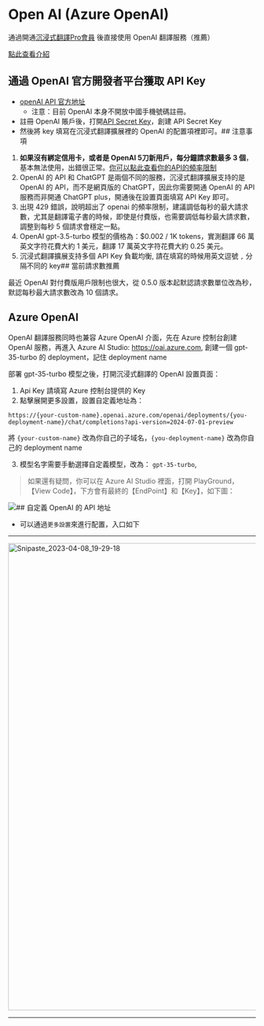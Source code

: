 # Open AI (Azure OpenAI)

通過開通[沉浸式翻譯Pro會員](https://immersivetranslate.com/pricing/) 後直接使用 OpenAI 翻譯服務（推薦）

[點此查看介紹](https://immersivetranslate.com/pricing/)

## 通過 OpenAI 官方開發者平台獲取 API Key

- [openAI API 官方地址](https://openai.com/api/)
  - 注意：目前 OpenAI 本身不開放中國手機號碼註冊。
- 註冊 OpenAI 賬戶後，打開[API Secret Key](https://platform.openai.com/account/api-keys)，創建 API Secret Key
- 然後將 key 填寫在沉浸式翻譯擴展裡的 OpenAI 的配置項裡即可。## 注意事項

1. **如果沒有綁定信用卡，或者是 OpenAI 5刀新用戶，每分鐘請求數最多 3 個**，基本無法使用，出錯很正常。[你可以點此查看你的API的頻率限制](https://platform.openai.com/account/rate-limits)
2. OpenAI 的 API 和 ChatGPT 是兩個不同的服務，沉浸式翻譯擴展支持的是 OpenAI 的 API，而不是網頁版的 ChatGPT，因此你需要開通 OpenAI 的 API 服務而非開通 ChatGPT plus，開通後在設置頁面填寫 API Key 即可。
3. 出現 429 錯誤，說明超出了 openai 的頻率限制，建議調低每秒的最大請求數，尤其是翻譯電子書的時候，即使是付費版，也需要調低每秒最大請求數，調整到每秒 5 個請求會穩定一點。
4. OpenAI gpt-3.5-turbo 模型的價格為：$0.002 / 1K tokens，實測翻譯 66 萬英文字符花費大約 1 美元，翻譯 17 萬英文字符花費大約 0.25 美元。
5. 沉浸式翻譯擴展支持多個 API Key 負載均衡, 請在填寫的時候用英文逗號 `,` 分隔不同的 key## 當前請求數推薦

最近 OpenAI 對付費版用戶限制也很大，從 0.5.0 版本起默認請求數單位改為秒，默認每秒最大請求數改為 10 個請求。

## Azure OpenAI

OpenAI 翻譯服務同時也兼容 Azure OpenAI 介面，先在 Azure 控制台創建 OpenAI 服務，再進入 Azure AI Studio: <https://oai.azure.com>, 創建一個 gpt-35-turbo 的 deployment，記住 deployment name

部署 gpt-35-turbo 模型之後，打開沉浸式翻譯的 OpenAI 設置頁面：

1. Api Key 請填寫 Azure 控制台提供的 Key
2. 點擊展開更多設置，設置自定義地址為：

`https://{your-custom-name}.openai.azure.com/openai/deployments/{you-deployment-name}/chat/completions?api-version=2024-07-01-preview`

將 `{your-custom-name}` 改為你自己的子域名，`{you-deployment-name}` 改為你自己的 deployment name

3. 模型名字需要手動選擇自定義模型，改為： `gpt-35-turbo`,

> 如果還有疑問，你可以在 Azure AI Studio 裡面，打開 PlayGround，【View Code】，下方會有最終的【EndPoint】和【Key】，如下圖：

![](https://s.immersivetranslate.com/static/official-static/assets/docs/doc-assets/azure-openai-key.jpg)## 自定義 OpenAI 的 API 地址

- 可以通過`更多設置`來進行配置，入口如下

---

<img width="951" alt="Snipaste_2023-04-08_19-29-18" src="https://user-images.githubusercontent.com/5794691/230718739-ff661ce3-04af-4391-8efc-9a5a1c8374b0.png"/>

---